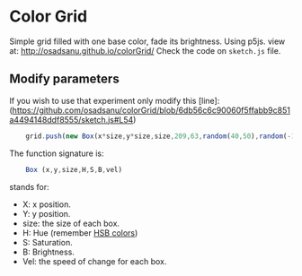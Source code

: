 # Color Grid
Simple grid filled with one base color, fade its brightness. Using p5js.
view at: http://osadsanu.github.io/colorGrid/
Check the code on `sketch.js` file.

## Modify parameters
If you wish to use that experiment only modify this [line]:(https://github.com/osadsanu/colorGrid/blob/6db56c6c90060f5ffabb9c851a4494148ddf8555/sketch.js#L54)
``` js =54
    grid.push(new Box(x*size,y*size,size,209,63,random(40,50),random(-1.5,1.5)));
```

The function signature is:
``` js =2
    Box (x,y,size,H,S,B,vel)
```
stands for:
- X: x position.
- Y: y position.
- size: the size of each box.
- H: Hue (remember [HSB colors](http://learn.leighcotnoir.com/artspeak/elements-color/hue-value-saturation/))
- S: Saturation.
- B: Brightness.
- Vel: the speed of change for each box.